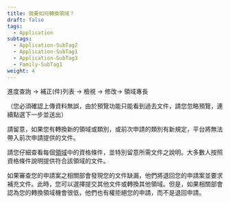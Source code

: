 ```yaml
---
title: 我要如何轉換領域？
draft: false
tags:
  - Application
subtags:
  - Application-SubTag2
  - Application-SubTag1
  - Application-SubTag3
  - Family-SubTag1
weight: 4
---
```

進度查詢 → 補正(件)列表 → 檢視 → 修改→ 領域專長

（您必須確認上傳資料無誤，由於預覽功能只能看到過去文件，請您忽略預覽，連續點選下一步並送出）

請留意，如果您有轉換新的領域或類別，或前次申請的類別有新規定，平台將無法帶入前次申請提供的文件。

請您仔細查看每個[領域](https://goldcard.nat.gov.tw/zh/qualification/ "至申請資格")中的資格條件，並特別留意所需文件之說明。大多數人按照資格條件說明提供符合該領域的文件。

如果審查您的申請案之相關部會發現您的文件缺漏，他們將退回您的申請案並要求補充文件。此時，您可以選擇提交其他文件或轉換其他領域。但是，如果相關部會認為您的轉換領域機會很低，他們也有權拒絕您的申請，而不是退回申請。